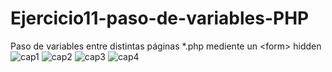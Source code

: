 # Ejercicio11-paso-de-variables-PHP
Paso de variables entre distintas páginas *.php mediente un &lt;form> hidden
![cap1](https://user-images.githubusercontent.com/48313001/137282720-200971cb-bc36-4512-b566-edff30213b72.JPG)
![cap2](https://user-images.githubusercontent.com/48313001/137282736-7124a7ed-0082-4f2b-9c2a-714287f731e3.JPG)
![cap3](https://user-images.githubusercontent.com/48313001/137282747-4686d448-ad5c-4452-b41f-98cfdbef6f12.JPG)
![cap4](https://user-images.githubusercontent.com/48313001/137282755-830b4003-5f23-486b-abf4-c342eb8635f9.JPG)

